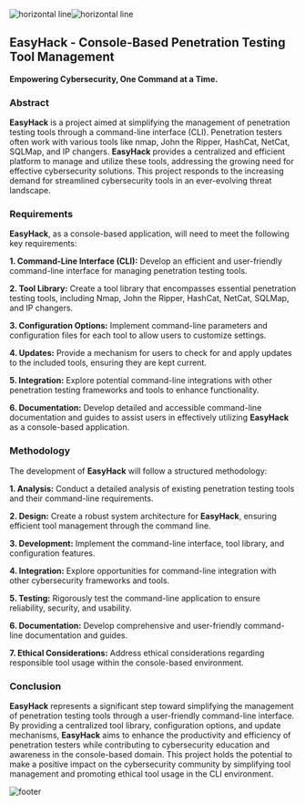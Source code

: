 ![horizontal line]![horizontal line]





<a name="_m77rzvcm1rjy"></a><a name="_ip8f5j247253"></a><a name="_bflsrw8bnedg"></a><a name="_ufux6eyll2qp"></a><h2>EasyHack - Console-Based Penetration Testing Tool Management</h2>

<a name="_aud0ss2hz0pm"></a>**Empowering Cybersecurity, One Command at a Time.**

<a name="_c7v14tf1v3jn"></a><a name="_37e1zwq48kyg"></a><h3>Abstract</h3>

**EasyHack** is a project aimed at simplifying the management of penetration testing tools through a command-line interface (CLI). Penetration testers often work with various tools like nmap, John the Ripper, HashCat, NetCat, SQLMap, and IP changers. **EasyHack** provides a centralized and efficient platform to manage and utilize these tools, addressing the growing need for effective cybersecurity solutions. This project responds to the increasing demand for streamlined cybersecurity tools in an ever-evolving threat landscape.

<a name="_9ljo279d537i"></a><h3>Requirements</h3>

**EasyHack**, as a console-based application, will need to meet the following key requirements:

**1. Command-Line Interface (CLI):** Develop an efficient and user-friendly command-line interface for managing penetration testing tools.

**2. Tool Library:** Create a tool library that encompasses essential penetration testing tools, including Nmap, John the Ripper, HashCat, NetCat, SQLMap, and IP changers.

**3. Configuration Options:** Implement command-line parameters and configuration files for each tool to allow users to customize settings.

**4. Updates:** Provide a mechanism for users to check for and apply updates to the included tools, ensuring they are kept current.

**5. Integration:** Explore potential command-line integrations with other penetration testing frameworks and tools to enhance functionality.

**6. Documentation:** Develop detailed and accessible command-line documentation and guides to assist users in effectively utilizing **EasyHack** as a console-based application.

<a name="_36nmj4xt4iwn"></a><h3>Methodology</h3>

The development of **EasyHack** will follow a structured methodology:

**1. Analysis:** Conduct a detailed analysis of existing penetration testing tools and their command-line requirements.

**2. Design:** Create a robust system architecture for **EasyHack**, ensuring efficient tool management through the command line.

**3. Development:** Implement the command-line interface, tool library, and configuration features.

**4. Integration:** Explore opportunities for command-line integration with other cybersecurity frameworks and tools.

**5. Testing:** Rigorously test the command-line application to ensure reliability, security, and usability.

**6. Documentation:** Develop comprehensive and user-friendly command-line documentation and guides.

**7. Ethical Considerations:** Address ethical considerations regarding responsible tool usage within the console-based environment.

<a name="_uwfqxy3dbmvj"></a><h3>Conclusion</h3>

**EasyHack** represents a significant step toward simplifying the management of penetration testing tools through a user-friendly command-line interface. By providing a centralized tool library, configuration options, and update mechanisms, **EasyHack** aims to enhance the productivity and efficiency of penetration testers while contributing to cybersecurity education and awareness in the console-based domain. This project holds the potential to make a positive impact on the cybersecurity community by simplifying tool management and promoting ethical tool usage in the CLI environment.



![footer]

[horizontal line]: src/img/line1.png
[short line]: src/img/line2.png
[footer]: src/img/line3.png